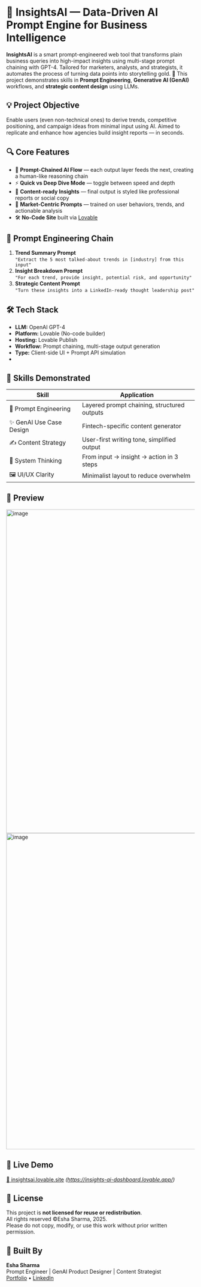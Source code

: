 # 🤖 InsightsAI — Data-Driven AI Prompt Engine for Business Intelligence

**InsightsAI** is a smart prompt-engineered web tool that transforms plain business queries into high-impact insights using multi-stage prompt chaining with GPT-4. Tailored for marketers, analysts, and strategists, it automates the process of turning data points into storytelling gold. 🚀 This project demonstrates skills in **Prompt Engineering**, **Generative AI (GenAI)** workflows, and **strategic content design** using LLMs.

## 💡 Project Objective

Enable users (even non-technical ones) to derive trends, competitive positioning, and campaign ideas from minimal input using AI. Aimed to replicate and enhance how agencies build insight reports — in seconds.

## 🔍 Core Features

- 🧠 **Prompt-Chained AI Flow** — each output layer feeds the next, creating a human-like reasoning chain  
- ⚡️ **Quick vs Deep Dive Mode** — toggle between speed and depth  
- 📝 **Content-ready Insights** — final output is styled like professional reports or social copy  
- 🎯 **Market-Centric Prompts** — trained on user behaviors, trends, and actionable analysis  
- 🛠️ **No-Code Site** built via [Lovable](https://insights-ai-dashboard.lovable.app/)

## 🧠 Prompt Engineering Chain

1. **Trend Summary Prompt**  
   `"Extract the 5 most talked-about trends in [industry] from this input"`  
2. **Insight Breakdown Prompt**  
   `"For each trend, provide insight, potential risk, and opportunity"`  
3. **Strategic Content Prompt**  
   `"Turn these insights into a LinkedIn-ready thought leadership post"`

## 🛠️ Tech Stack

- **LLM:** OpenAI GPT-4  
- **Platform:** Lovable (No-code builder)  
- **Hosting:** Lovable Publish  
- **Workflow:** Prompt chaining, multi-stage output generation  
- **Type:** Client-side UI + Prompt API simulation
- 
## 💼 Skills Demonstrated

| Skill | Application |
|-------|-------------|
| 🧠 Prompt Engineering | Layered prompt chaining, structured outputs |
| ✨ GenAI Use Case Design | Fintech-specific content generator |
| ✍️ Content Strategy | User-first writing tone, simplified output |
| 🧩 System Thinking | From input → insight → action in 3 steps |
| 🖼️ UI/UX Clarity | Minimalist layout to reduce overwhelm |

## 📸 Preview

<img width="1881" height="862" alt="image" src="https://github.com/user-attachments/assets/22e5dd28-bc11-4ee2-8b22-833c4518ffb5" />


<img width="1895" height="842" alt="image" src="https://github.com/user-attachments/assets/501accb7-2e15-4c4d-82a2-bb25668a7879" />



## 🔗 Live Demo

[🔗 insightsai.lovable.site](#) *(https://insights-ai-dashboard.lovable.app/)*

## 📜 License
This project is **not licensed for reuse or redistribution**.  
All rights reserved ©Esha Sharma, 2025.  
Please do not copy, modify, or use this work without prior written permission.


## 👤 Built By

**Esha Sharma**  
Prompt Engineer | GenAI Product Designer | Content Strategist  
[Portfolio](https://eshadesignportfolio.framer.website/) • [LinkedIn](https://www.linkedin.com/in/esha-sharma-uix2025/)
